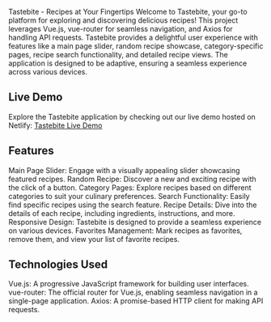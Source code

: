 Tastebite - Recipes at Your Fingertips
Welcome to Tastebite, your go-to platform for exploring and discovering delicious recipes! This project leverages Vue.js, vue-router for seamless navigation, and Axios for handling API requests. Tastebite provides a delightful user experience with features like a main page slider, random recipe showcase, category-specific pages, recipe search functionality, and detailed recipe views. The application is designed to be adaptive, ensuring a seamless experience across various devices.

## Live Demo

Explore the Tastebite application by checking out our live demo hosted on Netlify: [Tastebite Live Demo](https://magical-jalebi-94012f.netlify.app/)


## Features
Main Page Slider: Engage with a visually appealing slider showcasing featured recipes.
Random Recipe: Discover a new and exciting recipe with the click of a button.
Category Pages: Explore recipes based on different categories to suit your culinary preferences.
Search Functionality: Easily find specific recipes using the search feature.
Recipe Details: Dive into the details of each recipe, including ingredients, instructions, and more.
Responsive Design: Tastebite is designed to provide a seamless experience on various devices.
Favorites Management: Mark recipes as favorites, remove them, and view your list of favorite recipes.

## Technologies Used
Vue.js: A progressive JavaScript framework for building user interfaces.
vue-router: The official router for Vue.js, enabling seamless navigation in a single-page application.
Axios: A promise-based HTTP client for making API requests.

